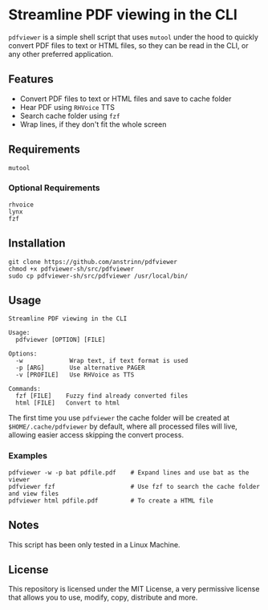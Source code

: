 # Streamline PDF viewing in the CLI

`pdfviewer` is a simple shell script that uses `mutool` under the hood to quickly convert PDF files to text or HTML files, so they can be read in the CLI, or any other preferred application.

## Features

- Convert PDF files to text or HTML files and save to cache folder
- Hear PDF using `RHVoice` TTS
- Search cache folder using `fzf`
- Wrap lines, if they don't fit the whole screen

## Requirements

```
mutool
```

### Optional Requirements

```
rhvoice
lynx
fzf
```

## Installation

```
git clone https://github.com/anstrinn/pdfviewer
chmod +x pdfviewer-sh/src/pdfviewer
sudo cp pdfviewer-sh/src/pdfviewer /usr/local/bin/
```

## Usage

```
Streamline PDF viewing in the CLI

Usage:
  pdfviewer [OPTION] [FILE]

Options:
  -w             Wrap text, if text format is used
  -p [ARG]       Use alternative PAGER
  -v [PROFILE]   Use RHVoice as TTS

Commands:
  fzf [FILE]    Fuzzy find already converted files
  html [FILE]   Convert to html
```

The first time you use `pdfviewer` the cache folder will be created at `$HOME/.cache/pdfviewer` by default, where all processed files will live, allowing easier access skipping the convert process.

### Examples

```
pdfviewer -w -p bat pdfile.pdf    # Expand lines and use bat as the viewer
pdfviewer fzf                     # Use fzf to search the cache folder and view files
pdfviewer html pdfile.pdf         # To create a HTML file
```

## Notes

This script has been only tested in a Linux Machine.

## License

This repository is licensed under the MIT License, a very permissive license that allows you to use, modify, copy, distribute and more.
